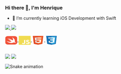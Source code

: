 ### Hi there 👋, I'm Henrique

- 🌱 I’m currently learning iOS Development with Swift


<div>
  <a href="https://github.com/Riicckyy">
  <img height="180em" src="https://github-readme-stats.vercel.app/api?username=Riicckyy&show_icons=true&theme=dracula&include_all_commits=true&count_private=true"/>
  <img height="180em" src="https://github-readme-stats.vercel.app/api/top-langs/?username=Riicckyy&layout=compact&langs_count=7&theme=dracula"/>
</div>
  <div style="display: inline_block"><br>
  <img align="center" alt="Rick-Swift" height="30" width="40" src="https://github.com/devicons/devicon/blob/master/icons/swift/swift-original.svg">
  <img align="center" alt="Rick-Js" height="30" width="40" src="https://raw.githubusercontent.com/devicons/devicon/master/icons/javascript/javascript-plain.svg">
  <img align="center" alt="Rick-HTML" height="30" width="40" src="https://raw.githubusercontent.com/devicons/devicon/master/icons/html5/html5-original.svg">
  <img align="center" alt="Rick-CSS" height="30" width="40" src="https://raw.githubusercontent.com/devicons/devicon/master/icons/css3/css3-original.svg">    
</div>
  
  ##
  
 <div>
  <a href = "mailto:marcoshenriquerp@hotmail.com"><img src="https://img.shields.io/badge/Microsoft_Outlook-0078D4?style=for-the-badge&logo=microsoft-outlook&logoColor=white" target="_blank"></a>
  <a href="https://www.linkedin.com/in/henrique-rossi-68b781241/" target="_blank"><img src="https://img.shields.io/badge/-LinkedIn-%230077B5?style=for-the-badge&logo=linkedin&logoColor=white" target="_blank"></a>
   
   ![Snake animation](https://github.com/Riicckyy/Riicckyy/blob/output/github-contribution-grid-snake.svg)
   
 </div>
